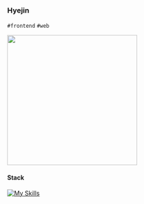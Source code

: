 
### Hyejin 

`#frontend` `#web` 

<img src="https://media.giphy.com/media/oZKuC9DJUK2yc/giphy.gif?cid=ecf05e47cnz0cz24h6nyp2mr00hbun9mvnrm6265uzm15x4h&ep=v1_gifs_related&rid=giphy.gif&ct=g" width="300px">

#### Stack
[![My Skills](https://skillicons.dev/icons?i=js,ts,react,html,css,emotion,vite,figma)](https://skillicons.dev)
